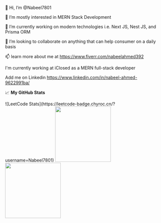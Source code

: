 👋 Hi, I’m @Nabeel7801

👀 I’m mostly interested in MERN Stack Development

🌱 I’m currently working on modern technologies i.e. Next JS, Nest JS, and Prisma ORM

💞️ I’m looking to collaborate on anything that can help consumer on a daily basis

📫 learn more about me at https://www.fiverr.com/nabeelahmed392

I'm currently working at iClosed as a MERN full-stack developer

Add me on Linkedin https://www.linkedin.com/in/nabeel-ahmed-9622991ba/

📈 **My GitHub Stats**

<p>
  ![LeetCode Stats](https://leetcode-badge.chyroc.cn/?username=Nabeel7801)

  <img height="180em" src="https://github-readme-stats.vercel.app/api?username=Nabeel7801&show_icons=true&hide_border=true&theme=cobalt&count_private=true&include_all_commits=false" />
  <img height="180em" src="https://github-readme-stats.vercel.app/api/top-langs/?username=Nabeel7801&show_icons=true&hide_border=true&theme=cobalt&hide=hlsl,shaderlab&exclude_repo=OCRAIProject&layout=compact&langs_count=8"/>
</p>
